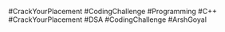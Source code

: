 #CrackYourPlacement
#CodingChallenge #Programming #C++ #CrackYourPlacement #DSA #CodingChallenge #ArshGoyal
